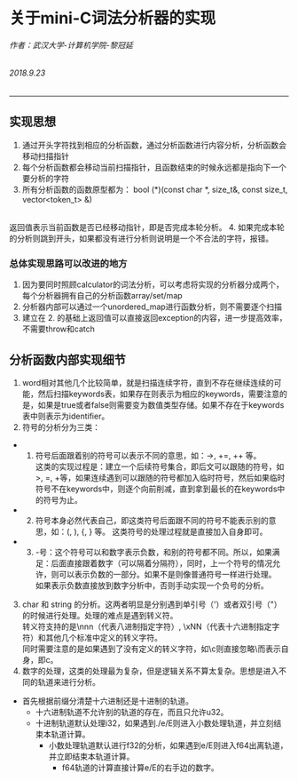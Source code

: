 # 关于mini-C词法分析器的实现
###### 作者：武汉大学-计算机学院-黎冠延
###### 2018.9.23
----
## 实现思想
1. 通过开头字符找到相应的分析函数，通过分析函数进行内容分析，分析函数会移动扫描指针
2. 每个分析函数都会移动当前扫描指针，且函数结束的时候永远都是指向下一个要分析的字符
3. 所有分析函数的函数原型都为：
  bool (\*)(const char \*, size_t&, const size_t, vector<token_t> &)
  <br />
  返回值表示当前函数是否已经移动指针，即是否完成本轮分析。
4. 如果完成本轮的分析则跳到开头，如果都没有进行分析则说明是一个不合法的字符，报错。

### 总体实现思路可以改进的地方
1. 因为要同时照顾calculator的词法分析，可以考虑将实现的分析器分成两个，每个分析器拥有自己的分析函数array/set/map
2. 分析器内部可以通过一个unordered_map进行函数分析，则不需要逐个扫描
3. 建立在 2. 的基础上返回值可以直接返回exception的内容，进一步提高效率，不需要throw和catch

## 分析函数内部实现细节
1. word相对其他几个比较简单，就是扫描连续字符，直到不存在继续连续的可能，然后扫描keywords表，如果存在则表示为相应的keywords，需要注意的是，如果是true或者false则需要变为数值类型存储。如果不存在于keywords表中则表示为identifier。
2. 符号的分析分为三类：<BR />

- 1) 符号后面跟着别的符号可以表示不同的意思，如：->, +=, ++ 等。<br />
    这类的实现过程是：建立一个后续符号集合，即后文可以跟随的符号，如>, =, +等，如果连续遇到可以跟随的符号都加入临时符号，然后如果临时符号不在keywords中，则逐个向前削减，直到拿到最长的在keywords中的符号为止。<BR />
- 2) 符号本身必然代表自己，即这类符号后面跟不同的符号不能表示别的意思，如：(, ), {, } 等。
    这类符号的处理过程就是直接加入自身即可。
- 3) -号：这个符号可以和数字表示负数，和别的符号都不同。所以，如果满足：后面直接跟着数字（可以隔着分隔符），同时，上一个符号的情况允许，则可以表示负数的一部分。如果不是则像普通符号一样进行处理。<BR />
    如果表示负数直接放到数字分析中，否则手动实现一个负号的分析。

3. char 和 string 的分析。这两者明显是分别遇到单引号（'）或者双引号（"）的时候进行处理。处理的难点是遇到转义符。<BR />
  转义符支持的是\\nnn（代表八进制指定字符）, \\xNN（代表十六进制指定字符）和其他几个标准中定义的转义字符。<BR />
  同时需要注意的是如果遇到了没有定义的转义字符，如\\c则直接忽略\\而表示自身，即c。
4. 数字的处理，这类的处理最为复杂，但是逻辑关系不算太复杂。思想是进入不同的轨道来进行分析。<BR />

- 首先根据前缀分清楚十六进制还是十进制的轨道。
   -  十六进制轨道不允许别的轨道的存在，而且只允许u32。
   - 十进制轨道默认处理i32，如果遇到./e/E则进入小数处理轨道，并立刻结束本轨道计算。
     - 小数处理轨道默认进行f32的分析，如果遇到e/E则进入f64出离轨道，并立即结束本轨道计算。
       - f64轨道的计算直接计算e/E的右手边的数字。
